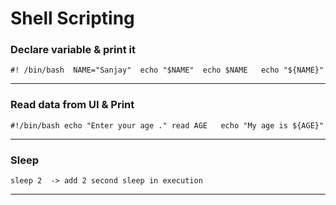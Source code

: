 # Shell Scripting

### Declare variable & print it

`#! /bin/bash 
NAME="Sanjay" 
echo "$NAME" 
echo $NAME  
echo "${NAME}" `

---

### Read data from UI & Print

`#!/bin/bash
echo "Enter your age ."
read AGE  
echo "My age is ${AGE}"`

---
### Sleep
`sleep 2  -> add 2 second sleep in execution`

---

###
